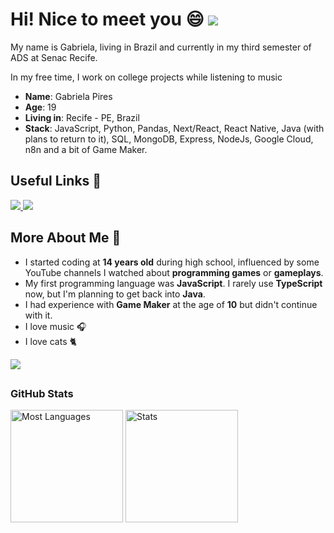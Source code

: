 # Hi! Nice to meet you 😄 ![](https://komarev.com/ghpvc/?username=Gabipsn11&style=for-the-badge)

My name is Gabriela, living in Brazil and currently in my third semester of ADS at Senac Recife.

In my free time, I work on college projects while listening to music

* **Name**: Gabriela Pires
* **Age**: 19
* **Living in**: Recife - PE, Brazil
* **Stack**: JavaScript, Python, Pandas, Next/React, React Native, Java (with plans to return to it), SQL, MongoDB, Express, NodeJs, Google Cloud, n8n and a bit of Game Maker.

## Useful Links 📍

<div>
    <a target='_blank' href="https://www.instagram.com/gabrielap11res/">
        <img src="https://img.shields.io/badge/Instagram-E4405F?style=for-the-badge&logo=instagram&logoColor=white">
    </a>
    <a target='_blank' href="https://www.linkedin.com/in/gabriela-pires-7787b6279/">
        <img src="https://img.shields.io/badge/LinkedIn-0077B5?style=for-the-badge&logo=linkedin&logoColor=white">
    </a>
</div>

## More About Me 🦔

* I started coding at **14 years old** during high school, influenced by some YouTube channels I watched about **programming games** or **gameplays**.
* My first programming language was **JavaScript**. I rarely use **TypeScript** now, but I'm planning to get back into **Java**.
* I had experience with **Game Maker** at the age of **10** but didn't continue with it.
* I love music 🎧
* I love cats 🐈

<a href="https://open.spotify.com/user/31o4dqeazibwhhl2arsyocamg4vi?si=ce258ffc0ac74f6b" target="_blank">
    <img src="https://img.shields.io/badge/Spotify-1DB954?style=for-the-badge&logo=spotify&logoColor=white">
</a>

## <h3 align="left">GitHub Stats</h3>
<div align="left">
  <img height="180em" src="https://github-readme-stats.vercel.app/api/top-langs/?username=Gabipsn11&theme=chartreuse-dark&title_color=fff&text_color=fff&layout=compact&langs_count=7&hide_border=true" alt="Most Languages" />
  
  <img height="180em" src="https://github-readme-stats.vercel.app/api?username=Gabipsn11&show_icons=true&theme=chartreuse-dark&title_color=fff&text_color=fff&hide_border=true&count_private=true" alt="Stats" />
</div>
